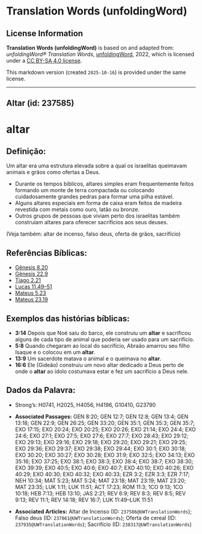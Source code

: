 # Translation Words (unfoldingWord)

## License Information

**Translation Words (unfoldingWord)** is based on and adapted from: _unfoldingWord® Translation Words_, [unfoldingWord](https://unfoldingword.org/utw), 2022, which is licensed under a [CC BY-SA 4.0 license](https://creativecommons.org/licenses/by-sa/4.0/legalcode.en).

This markdown version (created `2025-10-16`) is provided under the same license.



--------------------------------

## Altar (id: 237585)

altar
=====

Definição:
----------

Um altar era uma estrutura elevada sobre a qual os israelitas queimavam animais e grãos como ofertas a Deus.

* Durante os tempos bíblicos, altares simples eram frequentemente feitos formando um monte de terra compactada ou colocando cuidadosamente grandes pedras para formar uma pilha estável.
* Alguns altares especiais em forma de caixa eram feitos de madeira revestida com metais como ouro, latão ou bronze.
* Outros grupos de pessoas que viviam perto dos israelitas também construíam altares para oferecer sacrifícios aos seus deuses.

(Veja também: altar de incenso, falso deus, oferta de grãos, sacrifício)

Referências Bíblicas:
---------------------

* [Gênesis 8\.20](https://ref.ly/Gen8:20)
* [Gênesis 22\.9](https://ref.ly/Gen22:9)
* [Tiago 2\.21](https://ref.ly/Jas2:21)
* [Lucas 11\.49–51](https://ref.ly/Luke11:49-Luke11:51)
* [Mateus 5\.23](https://ref.ly/Matt5:23)
* [Mateus 23\.19](https://ref.ly/Matt23:19)

Exemplos das histórias bíblicas:
--------------------------------

* **3:14** Depois que Noé saiu do barco, ele construiu um **altar** e sacrificou alguns de cada tipo de animal que poderia ser usado para um sacrifício.
* **5:8** Quando chegaram ao local do sacrifício, Abraão amarrou seu filho Isaque e o colocou em um **altar**.
* **13:9** Um sacerdote matava o animal e o queimava no **altar**.
* **16:6** Ele (Gideão) construiu um novo altar dedicado a Deus perto de onde o **altar** ao ídolo costumava estar e fez um sacrifício a Deus nele.

Dados da Palavra:
-----------------

* Strong’s: H0741, H2025, H4056, H4196, G10410, G23790

* **Associated Passages:** GEN 8:20; GEN 12:7; GEN 12:8; GEN 13:4; GEN 13:18; GEN 22:9; GEN 26:25; GEN 33:20; GEN 35:1; GEN 35:3; GEN 35:7; EXO 17:15; EXO 20:24; EXO 20:25; EXO 20:26; EXO 21:14; EXO 24:4; EXO 24:6; EXO 27:1; EXO 27:5; EXO 27:6; EXO 27:7; EXO 28:43; EXO 29:12; EXO 29:13; EXO 29:16; EXO 29:18; EXO 29:20; EXO 29:21; EXO 29:25; EXO 29:36; EXO 29:37; EXO 29:38; EXO 29:44; EXO 30:1; EXO 30:18; EXO 30:20; EXO 30:27; EXO 30:28; EXO 31:9; EXO 32:5; EXO 34:13; EXO 35:16; EXO 37:25; EXO 38:1; EXO 38:3; EXO 38:4; EXO 38:7; EXO 38:30; EXO 39:39; EXO 40:5; EXO 40:6; EXO 40:7; EXO 40:10; EXO 40:26; EXO 40:29; EXO 40:30; EXO 40:32; EXO 40:33; EZR 3:2; EZR 3:3; EZR 7:17; NEH 10:34; MAT 5:23; MAT 5:24; MAT 23:18; MAT 23:19; MAT 23:20; MAT 23:35; LUK 1:11; LUK 11:51; ACT 17:23; ROM 11:3; 1CO 9:13; 1CO 10:18; HEB 7:13; HEB 13:10; JAS 2:21; REV 6:9; REV 8:3; REV 8:5; REV 9:13; REV 11:1; REV 14:18; REV 16:7; LUK 11:49–LUK 11:51
* **Associated Articles:** Altar de Incenso (ID: `237586@UWTranslationWords`); Falso deus (ID: `237861@UWTranslationWords`); Oferta de cereal (ID: `237935@UWTranslationWords`); Sacrifício (ID: `238317@UWTranslationWords`)

